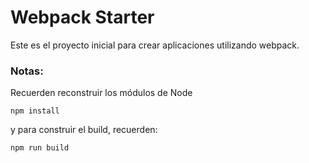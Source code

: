 # Webpack Starter

Este es el proyecto inicial para crear aplicaciones utilizando webpack.

### Notas:
Recuerden reconstruir los módulos de Node
```
npm install
```
y para construir el build, recuerden:
```
npm run build
```